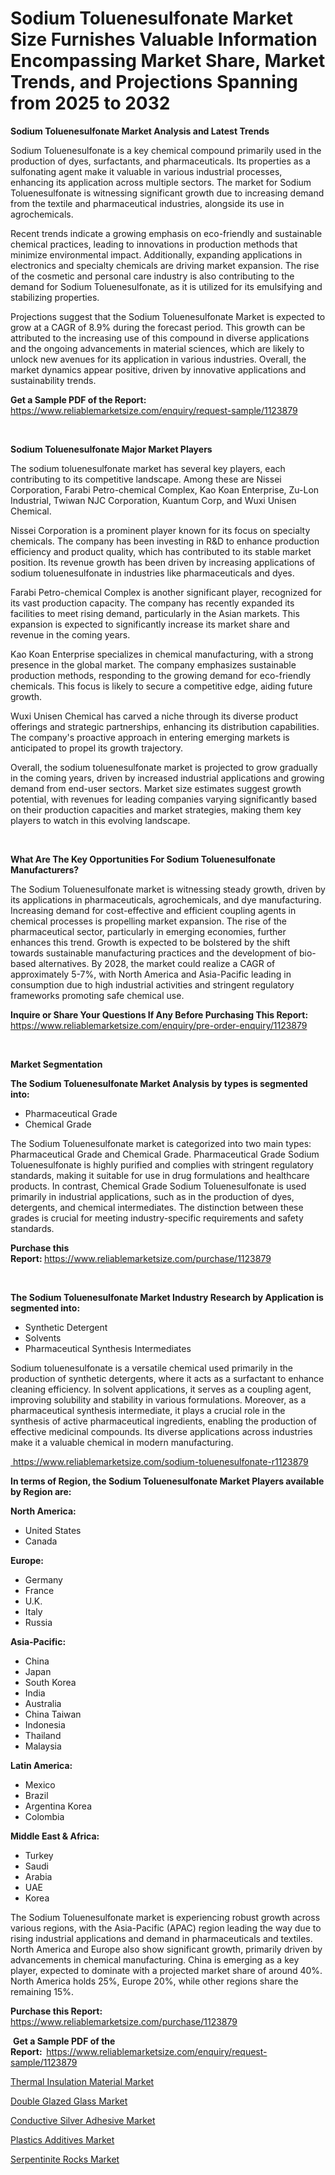 <p><h1>Sodium Toluenesulfonate Market Size Furnishes Valuable Information Encompassing Market Share, Market Trends, and Projections Spanning from 2025 to 2032</h1></p><p><strong>Sodium Toluenesulfonate Market Analysis and Latest Trends</strong></p>
<p><p>Sodium Toluenesulfonate is a key chemical compound primarily used in the production of dyes, surfactants, and pharmaceuticals. Its properties as a sulfonating agent make it valuable in various industrial processes, enhancing its application across multiple sectors. The market for Sodium Toluenesulfonate is witnessing significant growth due to increasing demand from the textile and pharmaceutical industries, alongside its use in agrochemicals.</p><p>Recent trends indicate a growing emphasis on eco-friendly and sustainable chemical practices, leading to innovations in production methods that minimize environmental impact. Additionally, expanding applications in electronics and specialty chemicals are driving market expansion. The rise of the cosmetic and personal care industry is also contributing to the demand for Sodium Toluenesulfonate, as it is utilized for its emulsifying and stabilizing properties.</p><p>Projections suggest that the Sodium Toluenesulfonate Market is expected to grow at a CAGR of 8.9% during the forecast period. This growth can be attributed to the increasing use of this compound in diverse applications and the ongoing advancements in material sciences, which are likely to unlock new avenues for its application in various industries. Overall, the market dynamics appear positive, driven by innovative applications and sustainability trends.</p></p>
<p><strong>Get a Sample PDF of the Report:&nbsp;</strong> <a href="https://www.reliablemarketsize.com/enquiry/request-sample/1123879?utm_campaign=2095&utm_medium=2&utm_source=Github&utm_content=ia&utm_term=01042025&utm_id=sodium-toluenesulfonate">https://www.reliablemarketsize.com/enquiry/request-sample/1123879</a></p>
<p>&nbsp;</p>
<p><strong>Sodium Toluenesulfonate Major Market Players</strong></p>
<p><p>The sodium toluenesulfonate market has several key players, each contributing to its competitive landscape. Among these are Nissei Corporation, Farabi Petro-chemical Complex, Kao Koan Enterprise, Zu-Lon Industrial, Twiwan NJC Corporation, Kuantum Corp, and Wuxi Unisen Chemical. </p><p>Nissei Corporation is a prominent player known for its focus on specialty chemicals. The company has been investing in R&D to enhance production efficiency and product quality, which has contributed to its stable market position. Its revenue growth has been driven by increasing applications of sodium toluenesulfonate in industries like pharmaceuticals and dyes.</p><p>Farabi Petro-chemical Complex is another significant player, recognized for its vast production capacity. The company has recently expanded its facilities to meet rising demand, particularly in the Asian markets. This expansion is expected to significantly increase its market share and revenue in the coming years.</p><p>Kao Koan Enterprise specializes in chemical manufacturing, with a strong presence in the global market. The company emphasizes sustainable production methods, responding to the growing demand for eco-friendly chemicals. This focus is likely to secure a competitive edge, aiding future growth.</p><p>Wuxi Unisen Chemical has carved a niche through its diverse product offerings and strategic partnerships, enhancing its distribution capabilities. The company's proactive approach in entering emerging markets is anticipated to propel its growth trajectory.</p><p>Overall, the sodium toluenesulfonate market is projected to grow gradually in the coming years, driven by increased industrial applications and growing demand from end-user sectors. Market size estimates suggest growth potential, with revenues for leading companies varying significantly based on their production capacities and market strategies, making them key players to watch in this evolving landscape.</p></p>
<p>&nbsp;</p>
<p><strong>What Are The Key Opportunities For Sodium Toluenesulfonate Manufacturers?</strong></p>
<p><p>The Sodium Toluenesulfonate market is witnessing steady growth, driven by its applications in pharmaceuticals, agrochemicals, and dye manufacturing. Increasing demand for cost-effective and efficient coupling agents in chemical processes is propelling market expansion. The rise of the pharmaceutical sector, particularly in emerging economies, further enhances this trend. Growth is expected to be bolstered by the shift towards sustainable manufacturing practices and the development of bio-based alternatives. By 2028, the market could realize a CAGR of approximately 5-7%, with North America and Asia-Pacific leading in consumption due to high industrial activities and stringent regulatory frameworks promoting safe chemical use.</p></p>
<p><strong>Inquire or Share Your Questions If Any Before Purchasing This Report:</strong> <a href="https://www.reliablemarketsize.com/enquiry/pre-order-enquiry/1123879?utm_campaign=2095&utm_medium=2&utm_source=Github&utm_content=ia&utm_term=01042025&utm_id=sodium-toluenesulfonate">https://www.reliablemarketsize.com/enquiry/pre-order-enquiry/1123879</a></p>
<p>&nbsp;</p>
<p><strong>Market Segmentation</strong></p>
<p><strong>The Sodium Toluenesulfonate Market Analysis by types is segmented into:</strong></p>
<p><ul><li>Pharmaceutical Grade</li><li>Chemical Grade</li></ul></p>
<p><p>The Sodium Toluenesulfonate market is categorized into two main types: Pharmaceutical Grade and Chemical Grade. Pharmaceutical Grade Sodium Toluenesulfonate is highly purified and complies with stringent regulatory standards, making it suitable for use in drug formulations and healthcare products. In contrast, Chemical Grade Sodium Toluenesulfonate is used primarily in industrial applications, such as in the production of dyes, detergents, and chemical intermediates. The distinction between these grades is crucial for meeting industry-specific requirements and safety standards.</p></p>
<p><strong>Purchase this Report:&nbsp;</strong><a href="https://www.reliablemarketsize.com/purchase/1123879?utm_campaign=2095&utm_medium=2&utm_source=Github&utm_content=ia&utm_term=01042025&utm_id=sodium-toluenesulfonate">https://www.reliablemarketsize.com/purchase/1123879</a></p>
<p>&nbsp;</p>
<p><strong>The Sodium Toluenesulfonate Market Industry Research by Application is segmented into:</strong></p>
<p><ul><li>Synthetic Detergent</li><li>Solvents</li><li>Pharmaceutical Synthesis Intermediates</li></ul></p>
<p><p>Sodium toluenesulfonate is a versatile chemical used primarily in the production of synthetic detergents, where it acts as a surfactant to enhance cleaning efficiency. In solvent applications, it serves as a coupling agent, improving solubility and stability in various formulations. Moreover, as a pharmaceutical synthesis intermediate, it plays a crucial role in the synthesis of active pharmaceutical ingredients, enabling the production of effective medicinal compounds. Its diverse applications across industries make it a valuable chemical in modern manufacturing.</p></p>
<p><a href="https://www.reliablemarketsize.com/sodium-toluenesulfonate-r1123879?utm_campaign=2095&utm_medium=2&utm_source=Github&utm_content=ia&utm_term=01042025&utm_id=sodium-toluenesulfonate">&nbsp;https://www.reliablemarketsize.com/sodium-toluenesulfonate-r1123879</a></p>
<p><strong>In terms of Region, the Sodium Toluenesulfonate Market Players available by Region are:</strong></p>
<p>
    <p> <strong> North America: </strong>
        <ul>
            <li>United States</li>
            <li>Canada</li>
        </ul>
        </p> 
    <p> <strong> Europe: </strong>
        <ul>
            <li>Germany</li>
            <li>France</li>
            <li>U.K.</li>
            <li>Italy</li>
            <li>Russia</li>
        </ul>
        </p> 
    <p> <strong> Asia-Pacific: </strong>
        <ul>
            <li>China</li>
            <li>Japan</li>
            <li>South Korea</li>
            <li>India</li>
            <li>Australia</li>
            <li>China Taiwan</li>
            <li>Indonesia</li>
            <li>Thailand</li>
            <li>Malaysia</li>
        </ul>
        </p> 
    <p> <strong> Latin America: </strong>
        <ul>
            <li>Mexico</li>
            <li>Brazil</li>
            <li>Argentina Korea</li>
            <li>Colombia</li>
        </ul>
        </p> 
    <p> <strong> Middle East & Africa: </strong>
        <ul>
            <li>Turkey</li>
            <li>Saudi</li>
            <li>Arabia</li>
            <li>UAE</li>
            <li>Korea</li>
        </ul>
    </p>
    </p>
<p><p>The Sodium Toluenesulfonate market is experiencing robust growth across various regions, with the Asia-Pacific (APAC) region leading the way due to rising industrial applications and demand in pharmaceuticals and textiles. North America and Europe also show significant growth, primarily driven by advancements in chemical manufacturing. China is emerging as a key player, expected to dominate with a projected market share of around 40%. North America holds 25%, Europe 20%, while other regions share the remaining 15%.</p></p>
<p><strong>Purchase this Report: </strong><a href="https://www.reliablemarketsize.com/purchase/1123879?utm_campaign=2095&utm_medium=2&utm_source=Github&utm_content=ia&utm_term=01042025&utm_id=sodium-toluenesulfonate">https://www.reliablemarketsize.com/purchase/1123879</a></p>
<p>&nbsp;<strong>Get a Sample PDF of the Report:&nbsp;&nbsp;</strong><a href="https://www.reliablemarketsize.com/enquiry/request-sample/1123879?utm_campaign=2095&utm_medium=2&utm_source=Github&utm_content=ia&utm_term=01042025&utm_id=sodium-toluenesulfonate">https://www.reliablemarketsize.com/enquiry/request-sample/1123879</a></p>
<p><strong></strong></p>
<p><p><a href="https://github.com/mronmizoe/Market-Research-Report-List-1/blob/main/thermal-insulation-material-market.md?utm_campaign=2095&utm_medium=2&utm_source=Github&utm_content=ia&utm_term=01042025&utm_id=sodium-toluenesulfonate">Thermal Insulation Material Market</a></p><p><a href="https://github.com/tandyorandby/Market-Research-Report-List-1/blob/main/double-glazed-glass-market.md?utm_campaign=2095&utm_medium=2&utm_source=Github&utm_content=ia&utm_term=01042025&utm_id=sodium-toluenesulfonate">Double Glazed Glass Market</a></p><p><a href="https://github.com/janskudiony/Market-Research-Report-List-1/blob/main/conductive-silver-adhesive-market.md?utm_campaign=2095&utm_medium=2&utm_source=Github&utm_content=ia&utm_term=01042025&utm_id=sodium-toluenesulfonate">Conductive Silver Adhesive Market</a></p><p><a href="https://github.com/hayasiorover/Market-Research-Report-List-1/blob/main/plastics-additives-market.md?utm_campaign=2095&utm_medium=2&utm_source=Github&utm_content=ia&utm_term=01042025&utm_id=sodium-toluenesulfonate">Plastics Additives Market</a></p><p><a href="https://github.com/parthplagaf6/Market-Research-Report-List-1/blob/main/serpentinite-rocks-market.md?utm_campaign=2095&utm_medium=2&utm_source=Github&utm_content=ia&utm_term=01042025&utm_id=sodium-toluenesulfonate">Serpentinite Rocks Market</a></p></p>
